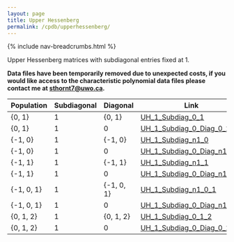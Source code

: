 ```yaml
---
layout: page
title: Upper Hessenberg
permalink: /cpdb/upperhessenberg/
---
```


{% include nav-breadcrumbs.html %}

Upper Hessenberg matrices with subdiagonal entries fixed at 1.

__Data files have been temporarily removed due to unexpected costs, if you would like access to the characteristic polynomial data files please contact me at <a href="mailto:sthornt7@uwo.ca">sthornt7@uwo.ca</a>.__

| Population | Subdiagonal | Diagonal | Link |
| --- | --- | --- | --- |
| {0, 1} | 1  | {0, 1} | [UH_1_Subdiag_0_1](uh_1_subdiag_0_1) |
| {0, 1} | 1  | 0      | [UH_1_Subdiag_0_Diag_0_1](uh_1_subdiag_0_diag_0_1) |
| {-1, 0} | 1  | {-1, 0} | [UH_1_Subdiag_n1_0](uh_1_subdiag_n1_0) |
| {-1, 0} | 1  | 0       | [UH_1_Subdiag_0_Diag_n1_0](uh_1_subdiag_0_diag_n1_0) |
| {-1, 1} | 1  | {-1, 1} | [UH_1_Subdiag_n1_1](uh_1_subdiag_n1_1) |
| {-1, 1} | 1  | 0       | [UH_1_Subdiag_0_Diag_n1_1](uh_1_subdiag_0_diag_n1_1) |
| {-1, 0, 1} | 1  | {-1, 0, 1} | [UH_1_Subdiag_n1_0_1](uh_1_subdiag_n1_0_1) |
| {-1, 0, 1} | 1  | 0       | [UH_1_Subdiag_0_Diag_n1_0_1](uh_1_subdiag_0_diag_n1_0_1) |
| {0, 1, 2} | 1  | {0, 1, 2} | [UH_1_Subdiag_0_1_2](uh_1_subdiag_0_1_2) |
| {0, 1, 2} | 1  | 0      | [UH_1_Subdiag_0_Diag_0_1_2](uh_1_subdiag_0_diag_0_1_2) |
